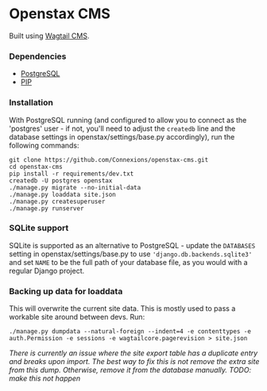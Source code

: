 Openstax CMS
=======================

Built using [Wagtail CMS](http://wagtail.io).

### Dependencies
* [PostgreSQL](http://www.postgresql.org)
* [PIP](https://github.com/pypa/pip)

### Installation

With PostgreSQL running (and configured to allow you to connect as the 'postgres' user - if not, you'll need to adjust the `createdb` line and the database settings in openstax/settings/base.py accordingly), run the following commands:

    git clone https://github.com/Connexions/openstax-cms.git
    cd openstax-cms
    pip install -r requirements/dev.txt
    createdb -U postgres openstax
    ./manage.py migrate --no-initial-data
    ./manage.py loaddata site.json
    ./manage.py createsuperuser
    ./manage.py runserver

### SQLite support

SQLite is supported as an alternative to PostgreSQL - update the `DATABASES` setting
in openstax/settings/base.py to use `'django.db.backends.sqlite3'` and set `NAME` to be the full path of your database file, as you would with a regular Django project.

### Backing up data for loaddata

This will overwrite the current site data. This is mostly used to pass a workable site around between devs. 
Run:

    ./manage.py dumpdata --natural-foreign --indent=4 -e contenttypes -e auth.Permission -e sessions -e wagtailcore.pagerevision > site.json

_There is currently an issue where the site export table has a duplicate entry and breaks upon import. The best way to fix this is not remove the extra site from this dump. Otherwise, remove it from the database manually. TODO: make this not happen_
